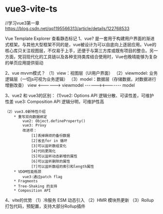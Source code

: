 # vue3-vite-ts
//学习vue3第一章
https://blog.csdn.net/qq1195566313/article/details/122768533

Vue Template Explorer 查看静态标记
1、vue?
    是一套用于构建用户界面的渐进式框架。与其他大型框架不同的是，vue被设计为可以自底向上逐层应用。Vue的核心库只关注视图层，不仅易于上手，还便于与第三方库或既有项目的整合。另一方面，党羽现代化的工具链以及各种支持类库结合使用时，Vue也晚晴能够为复杂的单页应用提供驱动

2、vue mvvm模式？
    （1）view：视图层（UI用户界面）
    （2）viewmodel: 业务逻辑层（一切js可视为业务逻辑）
    （3）model：数据层（存储数据，对数据进行增删改查）
    view <------> viewmodel ------><------- model
    
3、vue2  和 vue3的区别：
    (1)vue2: Options API   逻辑分散、可读性差，可维护性差
       vue3: Composition API 逻辑分明，可维护性高

    （2）vue3.0新特性介绍
        * 重写双向数据绑定
            vue2: Object.defineProperty()
            vue3: Proxy
            改进项：
                [1]丢掉麻烦的备份数据
                [2]省去for in 循环
                [3]可以监听数组变化
                [4]代码更简化
                [5]可以监听动态新增的属性
                [6]可以监听删除的属性
                [7]可以监听数组的索引和length属性
        * VDOM性能瓶颈
            vue3:通过patch flag
        * Fragments
        * Tree-Shaking 的支持
        * Composition API

4、vite的优势
    （1）冷服务 ESM 动态引入
    （2）HMR 模块热更新
    （3）Rollup打包代码，预配置，支持大部分Rollup插件



